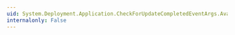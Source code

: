```yaml
---
uid: System.Deployment.Application.CheckForUpdateCompletedEventArgs.AvailableVersion
internalonly: False
---
```

